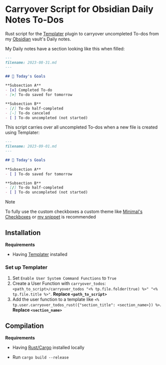 # Carryover Script for Obsidian Daily Notes To-Dos
Rust script for the [Templater](https://github.com/SilentVoid13/Templater) plugin to carryover uncompleted To-dos from
my [Obsidian](https://obsidian.md) vault's Daily notes.

My Daily notes have a section looking like this when filled:
```markdown
---
filename: 2023-08-31.md
---

## 📌 Today's Goals
 
**Subsection A**
- [x] Completed To-do
- [>] To-do saved for tomorrow

**Subsection B**
- [/] To-do half-completed
- [-] To-do canceled
- [ ] To-do uncompleted (not started)
```

This script carries over all uncompleted To-dos when a new file is created using Templater:
```markdown
---
filename: 2023-09-01.md
---

## 📌 Today's Goals
 
**Subsection A**
- [ ] To-do saved for tomorrow

**Subsection B**
- [/] To-do half-completed
- [ ] To-do uncompleted (not started)
```

> [!NOTE]
> To fully use the custom checkboxes a custom theme like
> [Minimal's Checkboxes](https://minimal.guide/Block+types/Checklists)
> or [my snippet](https://github.com/v-rogg/obsidian-snippets/) is recommended

## Installation

**Requirements**
- Having [Templater](https://github.com/SilentVoid13/Templater) installed

### Set up Templater

1. Set `Enable User System Command Functions` to `True`
2. Create a User Function with `carryover_todos`:`<path_to_script>/carryover_todos "<% tp.file.folder(true) %>" "<% tp.file.title %>"`. **Replace `<path_to_script>`**
3. Add the user function to a template like `<% tp.user.carryover_todos_rust({"section_title": <section_name>}) %>`. **Replace `<section_name>`**

## Compilation

**Requirements**
- Having [Rust/Cargo](https://www.rust-lang.org/tools/install) installed locally

- Run `cargo build --release`
